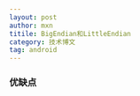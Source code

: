 ```yaml
---
layout: post
author: mxn
titile: BigEndian和LittleEndian
category: 技术博文
tag: android
---
```


### 优缺点

